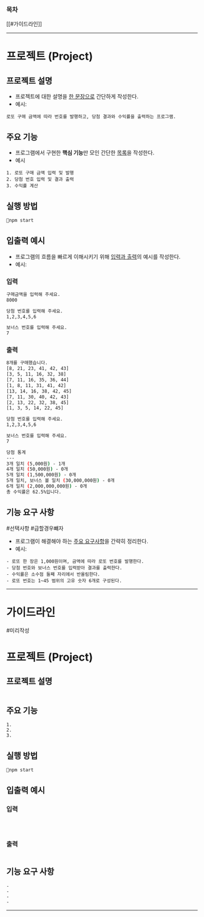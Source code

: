 
### 목차
[[#가이드라인]]

---
# 프로젝트 (Project)

## 프로젝트 설명
- 프로젝트에 대한 설명을 <u>한 문장으로</u> 간단하게 작성한다.
- 예시:
```
로또 구매 금액에 따라 번호를 발행하고, 당첨 결과와 수익률을 출력하는 프로그램.
```

## 주요 기능
- 프로그램에서 구현한 **핵심 기능**만 모인 간단한 <u>목록</u>을 작성한다.
- 예시
```
1. 로또 구매 금액 입력 및 발행
2. 당첨 번호 입력 및 결과 출력
3. 수익률 계산
```

## 실행 방법
```bash
npm start
```

## 입출력 예시
- 프로그램의 흐름을 빠르게 이해시키기 위해 <u>입력과 출력</u>의 예시를 작성한다.
- 예시:
### 입력
```bash
구매금액을 입력해 주세요. 
8000
```

```bash
당첨 번호를 입력해 주세요.
1,2,3,4,5,6
```

```bash
보너스 번호를 입력해 주세요.
7
```

### 출력

```bash
8개를 구매했습니다.
[8, 21, 23, 41, 42, 43]
[3, 5, 11, 16, 32, 38]
[7, 11, 16, 35, 36, 44]
[1, 8, 11, 31, 41, 42]
[13, 14, 16, 38, 42, 45]
[7, 11, 30, 40, 42, 43]
[2, 13, 22, 32, 38, 45]
[1, 3, 5, 14, 22, 45]

당첨 번호를 입력해 주세요.
1,2,3,4,5,6

보너스 번호를 입력해 주세요.
7

당첨 통계
---
3개 일치 (5,000원) - 1개
4개 일치 (50,000원) - 0개
5개 일치 (1,500,000원) - 0개
5개 일치, 보너스 볼 일치 (30,000,000원) - 0개
6개 일치 (2,000,000,000원) - 0개
총 수익률은 62.5%입니다.

```

## 기능 요구 사항
#선택사항 #급할경우뺴자
- 프로그램이 해결해야 하는 <u>주요 요구사항</u>을 간략히 정리한다.
- 예시:
```
- 로또 한 장은 1,000원이며, 금액에 따라 로또 번호를 발행한다.
- 당첨 번호와 보너스 번호를 입력받아 결과를 출력한다.
- 수익률은 소수점 둘째 자리에서 반올림한다.
- 로또 번호는 1~45 범위의 고유 숫자 6개로 구성된다.
```

---

# 가이드라인
#미리작성

# 프로젝트 (Project)

## 프로젝트 설명
```

```

## 주요 기능
```
1. 
2. 
3. 
```

## 실행 방법
```bash
npm start
```

## 입출력 예시

### 입력
```bash

```

```bash

```

```bash

```

### 출력

```bash

```

## 기능 요구 사항
```
- 
- 
- 
- 
```

---
